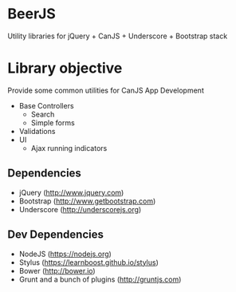 # BeerJS
Utility libraries for jQuery + CanJS + Underscore + Bootstrap stack

# Library objective
Provide some common utilities for CanJS App Development

* Base Controllers
	* Search
	* Simple forms
* Validations
* UI
	* Ajax running indicators

## Dependencies
* jQuery (http://www.jquery.com)
* Bootstrap (http://www.getbootstrap.com)
* Underscore (http://underscorejs.org)

## Dev Dependencies
* NodeJS (https://nodejs.org)
* Stylus (https://learnboost.github.io/stylus)
* Bower (http://bower.io)
* Grunt and a bunch of plugins (http://gruntjs.com)